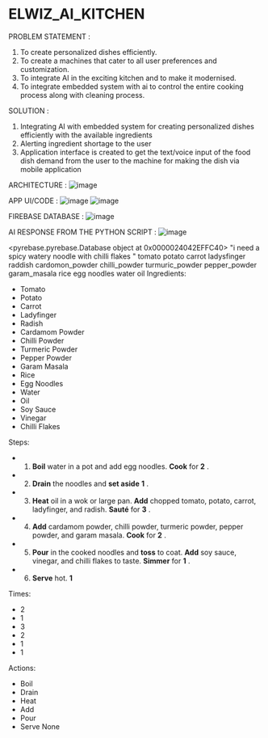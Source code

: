 # ELWIZ_AI_KITCHEN

PROBLEM STATEMENT : 
1. To create personalized dishes efficiently.
2. To create a machines that cater to all user preferences and customization.
3. To integrate AI in the exciting kitchen and to make it modernised.
4. To integrate embedded system with ai to control the entire cooking process along with cleaning process.

SOLUTION :
1. Integrating AI with embedded system for creating personalized dishes efficiently with the available ingredients 
2. Alerting ingredient shortage to the user 
3. Application interface is created to get the text/voice input of the food dish demand from the user to the machine for making the dish via mobile application

ARCHITECTURE : 
![image](https://github.com/zumanabegum/ELWIZ_AI_KITCHEN/assets/149518631/95365197-4c98-4c5c-94f1-ec981b3f8fc2)

APP UI/CODE : 
![image](https://github.com/zumanabegum/ELWIZ_AI_KITCHEN/assets/149518631/1fb8b8cf-e91e-49d0-895a-23a4907fd632)
![image](https://github.com/zumanabegum/ELWIZ_AI_KITCHEN/assets/149518631/c42f808e-a3a1-4754-aba8-d1a3fb2d27ce)

FIREBASE DATABASE : 
![image](https://github.com/zumanabegum/ELWIZ_AI_KITCHEN/assets/149518631/71878234-fc5b-4fd8-befd-ea074b68edbe)

AI RESPONSE FROM THE PYTHON SCRIPT :
![image](https://github.com/zumanabegum/ELWIZ_AI_KITCHEN/assets/149518631/8518c901-510a-4c26-a552-94a1f5879d2e)

<pyrebase.pyrebase.Database object at 0x0000024042EFFC40>
"i need a spicy watery noodle with chilli flakes "
tomato potato carrot ladysfinger raddish cardomon_powder chilli_powder turmuric_powder pepper_powder garam_masala rice egg noodles water oil
Ingredients:
- Tomato
- Potato
- Carrot
- Ladyfinger
- Radish
- Cardamom Powder
- Chilli Powder
- Turmeric Powder
- Pepper Powder
- Garam Masala
- Rice
- Egg Noodles
- Water
- Oil
- Soy Sauce
- Vinegar
- Chilli Flakes

Steps:
- 1. **Boil** water in a pot and add egg noodles. **Cook** for **2** .
- 2. **Drain** the noodles and **set aside**  **1**  .
- 3. **Heat** oil in a wok or large pan. **Add** chopped tomato, potato, carrot, ladyfinger, and radish. **Sauté** for **3**  .
- 4. **Add** cardamom powder, chilli powder, turmeric powder, pepper powder, and garam masala. **Cook** for **2**  .
- 5. **Pour** in the cooked noodles and **toss** to coat. **Add** soy sauce, vinegar, and chilli flakes to taste. **Simmer** for **1**  .
- 6. **Serve** hot. **1**

Times:
- 2
- 1
- 3
- 2
- 1
- 1

Actions:
- Boil
- Drain
- Heat
- Add
- Pour
- Serve
None
